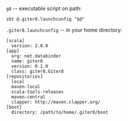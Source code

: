 `g8` -- executable script on path:

    sbt @.giter8.launchconfig "$@"

`.giter8.launchconfig` -- in your home directory:

    [scala]
      version: 2.8.0
    [app]
      org: net.databinder
      name: giter8
      version: 0.1.0
      class: giter8.Giter8
    [repositories]
      local
      maven-local
      scala-tools-releases
      maven-central
      clapper: http://maven.clapper.org/
    [boot]
      directory: /path/to/home/.giter8/boot